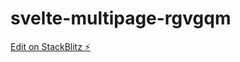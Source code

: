 # svelte-multipage-rgvgqm

[Edit on StackBlitz ⚡️](https://stackblitz.com/edit/svelte-multipage-rgvgqm)